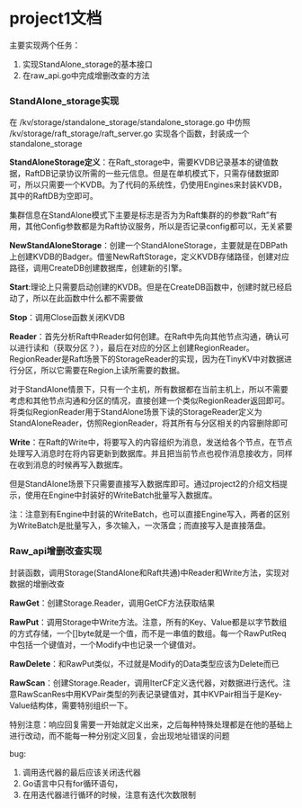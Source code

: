 # project1文档

主要实现两个任务：

1. 实现StandAlone_storage的基本接口
2. 在raw_api.go中完成增删改查的方法

### StandAlone_storage实现

在 /kv/storage/standalone_storage/standalone_storage.go 中仿照 /kv/storage/raft_storage/raft_server.go 实现各个函数，封装成一个standalone_storage

**StandAloneStorage定义**：在Raft_storage中，需要KVDB记录基本的键值数据，RaftDB记录协议所需的一些元信息。但是在单机模式下，只需存储数据即可，所以只需要一个KVDB。为了代码的系统性，仍使用Engines来封装KVDB，其中的RaftDB为空即可。

集群信息在StandAlone模式下主要是标志是否为为Raft集群的的参数“Raft”有用，其他Config参数都是为Raft协议服务，所以是否记录config都可以，无关紧要

**NewStandAloneStorage**：创建一个StandAloneStorage，主要就是在DBPath上创建KVDB的Badger。借鉴NewRaftStorage，定义KVDB存储路径，创建对应路径，调用CreateDB创建数据库，创建新的引擎。

**Start**:理论上只需要启动创建的KVDB。但是在CreateDB函数中，创建时就已经启动了，所以在此函数中什么都不需要做

**Stop**：调用Close函数关闭KVDB

**Reader**：首先分析Raft中Reader如何创建。在Raft中先向其他节点沟通，确认可以进行读和（获取分区？），最后在对应的分区上创建RegionReader。RegionReader是Raft场景下的StorageReader的实现，因为在TinyKV中对数据进行分区，所以它需要在Region上读所需要的数据。

对于StandAlone情景下，只有一个主机，所有数据都在当前主机上，所以不需要考虑和其他节点沟通和分区的情况，直接创建一个类似RegionReader返回即可。将类似RegionReader用于StandAlone场景下读的StorageReader定义为StandAloneReader，仿照RegionReader，将其所有与分区相关的内容删除即可

**Write**：在Raft的Write中，将要写入的内容组织为消息，发送给各个节点，在节点处理写入消息时在将内容更新到数据库。并且把当前节点也视作消息接收方，同样在收到消息的时候再写入数据库。

但是StandAlone场景下只需要直接写入数据库即可。通过project2的介绍文档提示，使用在Engine中封装好的WriteBatch批量写入数据库。

注：注意到有Engine中封装的WriteBatch，也可以直接Engine写入，两者的区别为WriteBatch是批量写入，多次输入，一次落盘；而直接写入是直接落盘。

### Raw_api增删改查实现

封装函数，调用Storage(StandAlone和Raft共通)中Reader和Write方法，实现对数据的增删改查

**RawGet**：创建Storage.Reader，调用GetCF方法获取结果

**RawPut**：调用Storage中Write方法。注意，所有的Key、Value都是以字节数组的方式存储，一个[]byte就是一个值，而不是一串值的数组。每一个RawPutReq中包括一个键值对，一个Modify中也记录一个键值对。

**RawDelete**：和RawPut类似，不过就是Modify的Data类型应该为Delete而已

**RawScan**：创建Storage.Reader，调用IterCF定义迭代器，对数据进行迭代。注意RawScanRes中用KVPair类型的列表记录键值对，其中KVPair相当于是Key-Value结构体，需要特别组织一下。

特别注意：响应回复需要一开始就定义出来，之后每种特殊处理都是在他的基础上进行改动，而不能每一种分别定义回复，会出现地址错误的问题

bug: 

1. 调用迭代器的最后应该关闭迭代器
2. Go语言中只有for循环语句，
3. 在用迭代器进行循环的时候，注意有迭代次数限制





